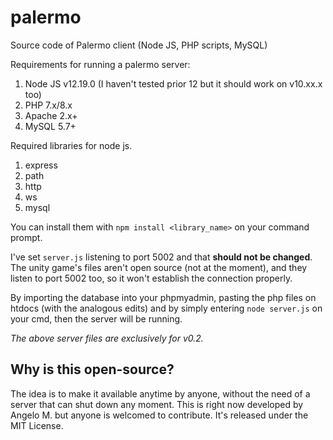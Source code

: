 # palermo
Source code of Palermo client (Node JS, PHP scripts, MySQL)

Requirements for running a palermo server:
1) Node JS v12.19.0 (I haven't tested prior 12 but it should work on v10.xx.x too)
2) PHP 7.x/8.x
3) Apache 2.x+
4) MySQL 5.7+

Required libraries for node js. 
1) express
2) path
3) http
4) ws
5) mysql

You can install them with ``npm install <library_name>`` on your command prompt.

I've set ``server.js`` listening to port 5002 and that <b>should not be changed</b>. The unity game's files aren't open source (not at the moment), and they listen to port 5002 too, so it won't establish the connection properly. 

By importing the database into your phpmyadmin, pasting the php files on htdocs (with the analogous edits) and by simply entering ``node server.js`` on your cmd, then the server will be running.

<i>The above server files are exclusively for v0.2.</i>

<h2>Why is this open-source?</h2>
The idea is to make it available anytime by anyone, without the need of a server that can shut down any moment. This is right now developed by Angelo M. but anyone is welcomed to contribute. It's released under the MIT License.
